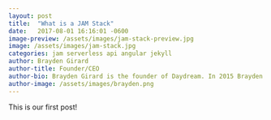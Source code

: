 ```yaml
---
layout: post
title:  "What is a JAM Stack"
date:   2017-08-01 16:16:01 -0600
image-preview: /assets/images/jam-stack-preview.jpg
image: /assets/images/jam-stack.jpg
categories: jam serverless api angular jekyll
author: Brayden Girard
author-title: Founder/CEO
author-bio: Brayden Girard is the founder of Daydream. In 2015 Brayden finished his undergrad in Computer Science at Carleton University accompanied by a minor in Business and a Masters in Engineering.
author-image: /assets/images/brayden.png
---
```

This is our first post!